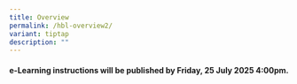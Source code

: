 ```yaml
---
title: Overview
permalink: /hbl-overview2/
variant: tiptap
description: ""
---
```

<h4><strong>e-Learning instructions will be published by Friday, 25 July 2025 4:00pm.</strong></h4>
<p></p>